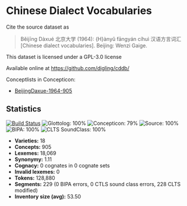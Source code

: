 # Chinese Dialect Vocabularies

Cite the source dataset as

> Běijīng Dàxué 北京大学 (1964): {H}ànyǔ fāngyán cíhuì 汉语方言词汇 [Chinese dialect vocabularies]. Beijing: Wenzi Gaige.

This dataset is licensed under a GPL-3.0 license

Available online at https://github.com/digling/cddb/

Conceptlists in Concepticon:
- [BeijingDaxue-1964-905](http://concepticon.clld.org/contributions/BeijingDaxue-1964-905)

## Statistics


[![Build Status](https://travis-ci.org/lexibank/beidasinitic.svg?branch=master)](https://travis-ci.org/lexibank/beidasinitic)
![Glottolog: 100%](https://img.shields.io/badge/Glottolog-100%25-brightgreen.svg "Glottolog: 100%")
![Concepticon: 79%](https://img.shields.io/badge/Concepticon-79%25-yellow.svg "Concepticon: 79%")
![Source: 100%](https://img.shields.io/badge/Source-100%25-brightgreen.svg "Source: 100%")
![BIPA: 100%](https://img.shields.io/badge/BIPA-100%25-brightgreen.svg "BIPA: 100%")
![CLTS SoundClass: 100%](https://img.shields.io/badge/CLTS%20SoundClass-100%25-brightgreen.svg "CLTS SoundClass: 100%")

- **Varieties:** 18
- **Concepts:** 905
- **Lexemes:** 18,069
- **Synonymy:** 1.11
- **Cognacy:** 0 cognates in 0 cognate sets
- **Invalid lexemes:** 0
- **Tokens:** 128,880
- **Segments:** 229 (0 BIPA errors, 0 CTLS sound class errors, 228 CLTS modified)
- **Inventory size (avg):** 53.50